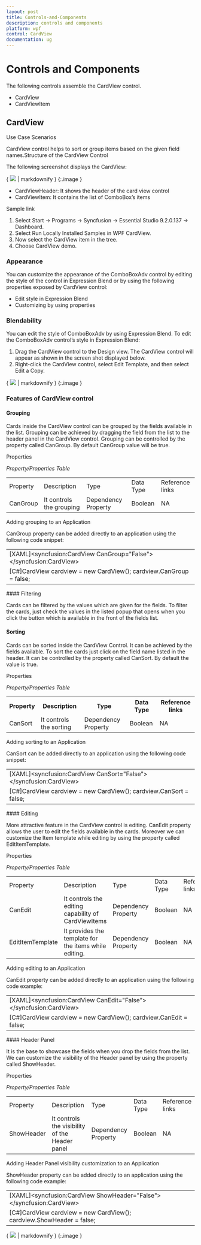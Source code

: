 ```yaml
---
layout: post
title: Controls-and-Components
description: controls and components
platform: wpf
control: CardView
documentation: ug
---
```


# Controls and Components

The following controls assemble the CardView control.

* CardView
* CardViewItem



## CardView

Use Case Scenarios

CardView control helps to sort or group items based on the given field names.Structure of the CardView Control

The following screenshot displays the CardView:

{ ![](Controls-and-Components_images/Controls-and-Components_img1.png) | markdownify }
{:.image }


* CardViewHeader: It shows the header of the card view control
* CardViewItem: It contains the list of ComboBox’s items



Sample link

1. Select Start -> Programs -> Syncfusion -> Essential Studio 9.2.0.137 -> Dashboard.
2. Select Run Locally Installed Samples in WPF CardView.
3. Now select the CardView item in the tree.
4. Choose CardView demo.
### Appearance


You can customize the appearance of the ComboBoxAdv control by editing the style of the control in Expression Blend or by using the following properties exposed by CardView control:

* Edit style in Expression Blend 
* Customizing by using properties
### Blendability


You can edit the style of ComboBoxAdv by using Expression Blend. To edit the ComboBoxAdv control’s style in Expression Blend:

1. Drag the CardView control to the Design view. The CardView control will appear as shown in the screen shot displayed below.
2. Right-click the CardView control, select Edit Template, and then select Edit a Copy. 



{ ![](Controls-and-Components_images/Controls-and-Components_img2.png) | markdownify }
{:.image }


### Features of CardView control

#### Grouping

Cards inside the CardView control can be grouped by the fields available in the list. Grouping can be achieved by dragging the field from the list to the header panel in the CardView control. Grouping can be controlled by the property called CanGroup. By default CanGroup value will be true.

Properties

_Property/Properties Table_

<table>
<tr>
<td>
Property</td><td>
Description</td><td>
Type</td><td>
Data Type</td><td>
Reference links</td></tr>
<tr>
<td>
CanGroup</td><td>
It controls the grouping</td><td>
Dependency Property</td><td>
Boolean</td><td>
NA</td></tr>
</table>


Adding grouping to an Application 

CanGroup property can be added directly to an application using the following code snippet:



<table>
<tr>
<td>
[XAML]&lt;syncfusion:CardView CanGroup="False"&gt;        &lt;/syncfusion:CardView&gt;</td></tr>
<tr>
<td>
[C#]CardView cardview = new CardView();       cardview.CanGroup = false;</td></tr>
</table>
#### Filtering

Cards can be filtered by the values which are given for the fields. To filter the cards, just check the values in the listed popup that opens when you click the button which is available in the front of the fields list.

#### Sorting

Cards can be sorted inside the CardView Control. It can be achieved by the fields available. To sort the cards just click on the field name listed in the header. It can be controlled by the property called CanSort. By default the value is true.

Properties

_Property/Properties Table_

<table>
<tr>
<th>
Property</th><th>
Description</th><th>
Type</th><th>
Data Type</th><th>
Reference links</th></tr>
<tr>
<td>
CanSort </td><td>
It controls the sorting</td><td>
Dependency Property</td><td>
Boolean</td><td>
NA</td></tr>
</table>


Adding sorting to an Application 

CanSort can be added directly to an application using the following code snippet: 



<table>
<tr>
<td>
[XAML]&lt;syncfusion:CardView CanSort="False"&gt;        &lt;/syncfusion:CardView&gt;</td></tr>
<tr>
<td>
[C#]CardView cardview = new CardView();       cardview.CanSort = false;</td></tr>
</table>
#### Editing

More attractive feature in the CardView control is editing. CanEdit property allows the user to edit the fields available in the cards. Moreover we can customize the Item template while editing by using the property called EditItemTemplate.

Properties

_Property/Properties Table_

<table>
<tr>
<td>
Property</td><td>
Description</td><td>
Type</td><td>
Data Type</td><td>
Reference links</td></tr>
<tr>
<td>
CanEdit</td><td>
It controls the editing capability of CardViewItems</td><td>
Dependency Property</td><td>
Boolean</td><td>
NA</td></tr>
<tr>
<td>
EditItemTemplate</td><td>
It provides the template for the items while editing.</td><td>
Dependency Property</td><td>
Boolean</td><td>
NA</td></tr>
</table>


Adding editing to an Application 

CanEdit property can be added directly to an application using the following code example:

<table>
<tr>
<td>
[XAML]&lt;syncfusion:CardView CanEdit="False"&gt;        &lt;/syncfusion:CardView&gt;</td></tr>
<tr>
<td>
[C#]CardView cardview = new CardView();       cardview.CanEdit = false;</td></tr>
</table>
#### Header Panel

It is the base to showcase the fields when you drop the fields from the list. We can customize the visibility of the Header panel by using the property called ShowHeader.

Properties

_Property/Properties Table_

<table>
<tr>
<td>
Property</td><td>
Description</td><td>
Type</td><td>
Data Type</td><td>
Reference links</td></tr>
<tr>
<td>
ShowHeader</td><td>
It controls the visibility of the Header panel</td><td>
Dependency Property</td><td>
Boolean</td><td>
NA</td></tr>
</table>


Adding Header Panel visibility customization to an Application 

ShowHeader property can be added directly to an application using the following code example:

<table>
<tr>
<td>
[XAML]&lt;syncfusion:CardView ShowHeader="False"&gt;        &lt;/syncfusion:CardView&gt;</td></tr>
<tr>
<td>
[C#]CardView cardview = new CardView();       cardview.ShowHeader = false;</td></tr>
</table>


{ ![](Controls-and-Components_images/Controls-and-Components_img3.png) | markdownify }
{:.image }




